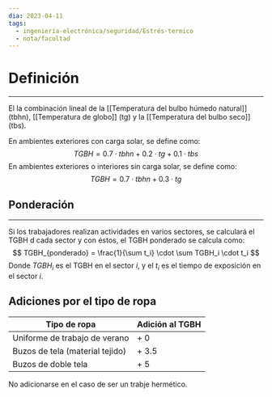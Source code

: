 ```yaml
---
dia: 2023-04-11
tags:
  - ingeniería-electrónica/seguridad/Estrés-termico
  - nota/facultad
---
```

# Definición
---
El la combinación lineal de la [[Temperatura del bulbo húmedo natural]] (tbhn), [[Temperatura de globo]] (tg) y la [[Temperatura del bulbo seco]] (tbs).

En ambientes exteriores con carga solar, se define como: $$ TGBH = 0.7 \cdot tbhn + 0.2 \cdot tg + 0.1 \cdot tbs $$
En ambientes exteriores o interiores sin carga solar, se define como: $$ TGBH = 0.7 \cdot tbhn + 0.3 \cdot tg $$
## Ponderación
---
Si los trabajadores realizan actividades en varios sectores, se calculará el TGBH d cada sector y con éstos, el TGBH ponderado se calcula como: $$ TGBH_{ponderado} = \frac{1}{\sum t_i} \cdot \sum TGBH_i \cdot t_i $$
Donde $TGBH_i$ es el TGBH en el sector $i$, y el $t_i$ es el tiempo de exposición en el sector $i$.


## Adiciones por el tipo de ropa
| Tipo de ropa                    | Adición al TGBH |
| ------------------------------- | --------------- |
| Uniforme de trabajo de verano   | $+~0$             |
| Buzos de tela (material tejido) | $+~3.5$           |
| Buzos de doble tela             | $+~5$             |

No adicionarse en el caso de ser un trabje hermético.